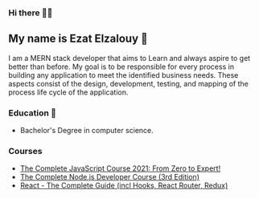 ### Hi there 👋👋
## My name is Ezat Elzalouy 🤗


I am a MERN stack developer that aims to Learn and always aspire to get better than before. My goal is to be responsible for every process in building any application to meet the identified business needs. These aspects consist of the design, development, testing, and mapping of the process life cycle of the application.

### Education 🏫
* Bachelor's Degree in computer science.
### Courses 
* [The Complete JavaScript Course 2021: From Zero to Expert!](https://www.udemy.com/certificate/UC-15826fe7-6293-40bd-bae0-310166cae362/)
* [The Complete Node.js Developer Course (3rd Edition)](https://www.udemy.com/certificate/UC-691b1adf-b7f8-4a0f-b7f5-a1ddc7359d5c/)
* [React - The Complete Guide (incl Hooks, React Router, Redux)](https://www.udemy.com/certificate/UC-2656841c-ef72-4fd6-80b9-ee1802dea0d9/)

